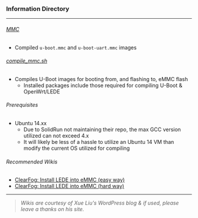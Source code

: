### Information Directory ###
---

###### [MMC](MMC) ######
- Compiled `u-boot.mmc` and `u-boot-uart.mmc` images


###### [compile_mmc.sh](compile_mmc.sh) ######
- Compiles U-Boot images for booting from, and flashing to, eMMC flash
  - Installed packages include those required for compiling U-Boot & OpenWrt/LEDE
 

###### Prerequisites ######
  - Ubuntu 14.xx
    - Due to SolidRun not maintaining their repo, the max GCC version utilized can not exceed 4.x
    - It will likely be less of a hassle to utilize an Ubuntu 14 VM than modify the current OS utilized for compiling


###### Recommended Wikis ######
- [ClearFog: Install LEDE into eMMC (easy way)](https://clockworkbird9.wordpress.com/2016/10/06/armada-388-clearfog-install-lede-into-emmc-in-an-easy-way/)
- [ClearFog: Install LEDE into eMMC (hard way)](https://clockworkbird9.wordpress.com/2016/08/10/armada-388-clearfog-install-system-into-emmc-in-a-hard-way/)

---
> _Wikis are courtesy of Xue Liu's WordPress blog & if used, please leave a thanks on his site._
